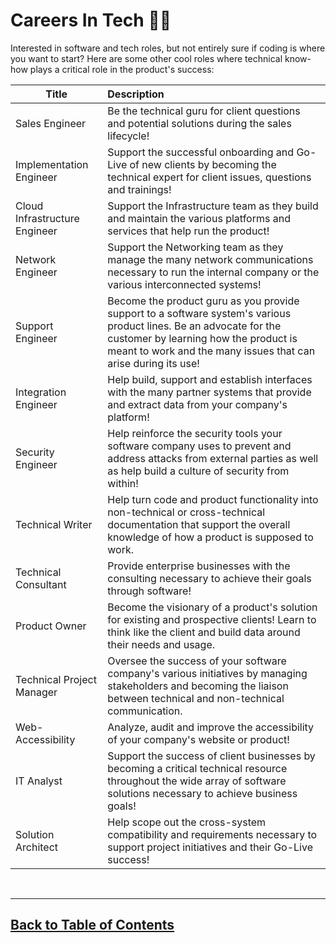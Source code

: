 # Careers In Tech 👩‍🚀

Interested in software and tech roles, but not entirely sure if coding is where you want to start? Here are some other cool roles where technical know-how plays a critical role in the product's success:

| Title                         | Description                                                                                                                                                                                                          |
| ----------------------------- | :------------------------------------------------------------------------------------------------------------------------------------------------------------------------------------------------------------------- |
| Sales Engineer                | Be the technical guru for client questions and potential solutions during the sales lifecycle!                                                                                                                                          |
| Implementation Engineer       | Support the successful onboarding and Go-Live of new clients by becoming the technical expert for client issues, questions and trainings! |
| Cloud Infrastructure Engineer | Support the Infrastructure team as they build and maintain the various platforms and services that help run the product!                                                                                             |
| Network Engineer              | Support the Networking team as they manage the many network communications necessary to run the internal company or the various interconnected systems!                                                              |
| Support Engineer              | Become the product guru as you provide support to a software system's various product lines. Be an advocate for the customer by learning how the product is meant to work and the many issues that can arise during its use!  |
| Integration Engineer          | Help build, support and establish interfaces with the many partner systems that provide and extract data from your company's platform!                |
| Security Engineer             | Help reinforce the security tools your software company uses to prevent and address attacks from external parties as well as help build a culture of security from within!                                              |
| Technical Writer              | Help turn code and product functionality into non-technical or cross-technical documentation that support the overall knowledge of how a product is supposed to work.                                                |
| Technical Consultant          | Provide enterprise businesses with the consulting necessary to achieve their goals through software!                                                                                                                 |
| Product Owner                 | Become the visionary of a product's solution for existing and prospective clients! Learn to think like the client and build data around their needs and usage.                                                       |
| Technical Project Manager     | Oversee the success of your software company's various initiatives by managing stakeholders and becoming the liaison between technical and non-technical communication.                                              |
| Web-Accessibility             | Analyze, audit and improve the accessibility of your company's website or product!                                                                                                                                   |
| IT Analyst                    | Support the success of client businesses by becoming a critical technical resource throughout the wide array of software solutions necessary to achieve business goals!                                              |
| Solution Architect            | Help scope out the cross-system compatibility and requirements necessary to support project initiatives and their Go-Live success!                                                                                   |

<br>
<hr>

## [Back to Table of Contents](./README.md)
